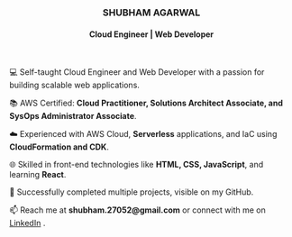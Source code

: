 <h3 align="center"><b>SHUBHAM AGARWAL</b></h3>
<h4 align="center">Cloud Engineer | Web Developer</h4>

<br/>
<p>💻 Self-taught Cloud Engineer and Web Developer with a passion for building scalable web applications.</p>

<p>📚 AWS Certified: <b>Cloud Practitioner, Solutions Architect Associate, and SysOps Administrator Associate</b>.</p> 

<p>☁️ Experienced with AWS Cloud, <b>Serverless</b> applications, and IaC using <b>CloudFormation and CDK</b>.</p>

<p>🌐 Skilled in front-end technologies like <b>HTML, CSS, JavaScript</b>, and learning <b>React</b>.</p>

<p>🔭 Successfully completed multiple projects, visible on my GitHub.</p>

<p>📫 Reach me at <b>shubham.27052@gmail.com</b> or connect with me on <a href="https://www.linkedin.com/in/your-linkedin-profile">LinkedIn</a> .</p>

<br/>







